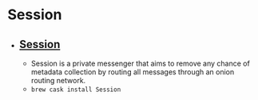 # Session
- [Session](https://getsession.org/)
  - 
  - Session is a private messenger that aims to remove any chance of metadata collection by routing all messages through an onion routing network.
  - `brew cask install Session`
